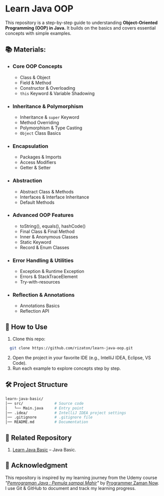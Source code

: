 # Learn Java OOP
This repository is a step-by-step guide to understanding **Object-Oriented Programming (OOP) in Java.**
It builds on the basics and covers essential concepts with simple examples.

## 📚 Materials:
- ### Core OOP Concepts
  - Class & Object 
  - Field & Method 
  - Constructor & Overloading 
  - `this` Keyword & Variable Shadowing
- ### Inheritance & Polymorphism
  - Inheritance & `super` Keyword 
  - Method Overriding 
  - Polymorphism & Type Casting 
  - `Object` Class Basics
- ### Encapsulation
  - Packages & Imports 
  - Access Modifiers 
  - Getter & Setter
- ### Abstraction
  - Abstract Class & Methods 
  - Interfaces & Interface Inheritance 
  - Default Methods
- ### Advanced OOP Features
  - toString(), equals(), hashCode()
  - Final Class & Final Method 
  - Inner & Anonymous Classes 
  - Static Keyword 
  - Record & Enum Classes
- ### Error Handling & Utilities
  - Exception & Runtime Exception 
  - Errors & StackTraceElement 
  - Try-with-resources
- ### Reflection & Annotations
  - Annotations Basics 
  - Reflection API
## 🚀 How to Use
1. Clone this repo:
```bash
  git clone https://github.com/rizaton/learn-java-oop.git
```
2. Open the project in your favorite IDE (e.g., IntelliJ IDEA, Eclipse, VS Code). 
3. Run each example to explore concepts step by step.

## 🛠️ Project Structure
```graphql
learn-java-basic/
│── src/              # Source code
│   └── Main.java     # Entry point
│── .idea/            # IntelliJ IDEA project settings
│── .gitignore        # .gitignore file
│── README.md         # Documentation
```

## 🧩 Related Repository
1. [Learn Java Basic](https://github.com/rizaton/learn-java-basic) – Java Basic.  

## 🙏 Acknowledgment
This repository is inspired by my learning journey from the Udemy course *"[Pemrograman Java : Pemula sampai Mahir](https://www.udemy.com/course/pemrograman-java-pemula-sampai-mahir)"* by [Programmer Zaman Now](https://github.com/ProgrammerZamanNow).  
I use Git & GitHub to document and track my learning progress.
